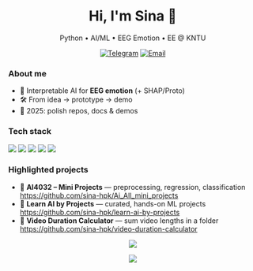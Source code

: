<!-- github.com/sina-hpk -->
<h1 align="center">Hi, I'm Sina 👋</h1>
<p align="center">
  Python • AI/ML • EEG Emotion • EE @ KNTU
</p>

<p align="center">
  <a href="https://t.me/sina_hpk"><img alt="Telegram" src="https://img.shields.io/badge/Telegram-2CA5E0?logo=telegram&logoColor=white"></a>
  <a href="mailto:"><img alt="Email" src="https://img.shields.io/badge/Contact-Email-informational"></a>
</p>

### About me
- 🧠 Interpretable AI for **EEG emotion** (+ SHAP/Proto)
- 🛠 From idea → prototype → demo
- 🎯 2025: polish repos, docs & demos

### Tech stack
<img src="https://img.shields.io/badge/Python-3776AB?logo=python&logoColor=white" />
<img src="https://img.shields.io/badge/PyTorch-EE4C2C?logo=pytorch&logoColor=white" />
<img src="https://img.shields.io/badge/scikit--learn-F7931E?logo=scikitlearn&logoColor=white" />
<img src="https://img.shields.io/badge/Pandas-150458?logo=pandas&logoColor=white" />
<img src="https://img.shields.io/badge/Jupyter-F37626?logo=jupyter&logoColor=white" />

### Highlighted projects
- 🔹 **AI4032 – Mini Projects** — preprocessing, regression, classification  
  https://github.com/sina-hpk/Ai_All_mini_projects
- 🔹 **Learn AI by Projects** — curated, hands-on ML projects  
  https://github.com/sina-hpk/learn-ai-by-projects
- 🔹 **Video Duration Calculator** — sum video lengths in a folder  
  https://github.com/sina-hpk/video-duration-calculator

<!-- Optional: GitHub Stats cards -->
<p align="center">
  <img src="https://github-readme-stats.vercel.app/api?username=sina-hpk&show_icons=true&hide_border=true" />
</p>
<p align="center">
  <img src="https://github-readme-stats.vercel.app/api/top-langs/?username=sina-hpk&layout=compact&hide_border=true" />
</p>
